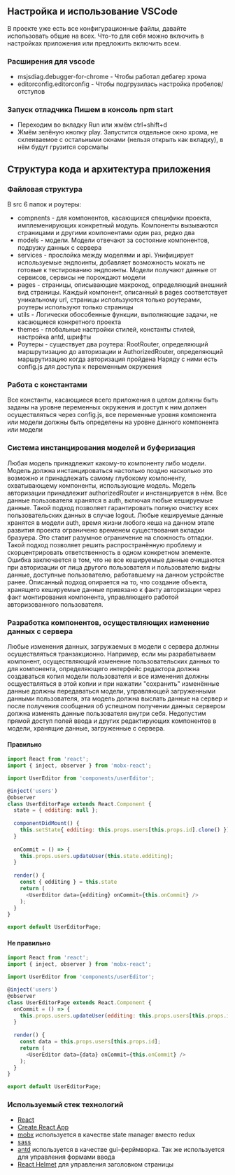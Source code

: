 ## Настройка и использование VSCode

В проекте уже есть все конфигурационные файлы, давайте использовать общие на всех. Что-то для себя можно включить в настройках приложения или предложить включить всем.

### Расширения для vscode
* msjsdiag.debugger-for-chrome - Чтобы работал дебагер хрома
* editorconfig.editorconfig - Чтобы подгрузилась настройка пробелов/отступов

### Запуск отладчика Пишем в консоль npm start
* Переходим во вкладку Run или жмём ctrl+shift+d
* Жмём зелёную кнопку play. Запустится отдельное окно хрома, не склеиваемое с остальными окнами (нельзя открыть как вкладку), в нём будут грузится сорсмапы

## Структура кода и архитектура приложения
### Файловая структура
В src 6 папок и роутеры:

* compnents - для компонентов, касающихся специфики проекта, имплеменирующих конкретный модуль. Компоненты вызываются страницами и другими компонентами один раз, редко два
* models - модели. Модели отвечают за состояние компонентов, подрузку данных с сервера
* services - прослойка между моделями и api. Унифицирует используемые эндпоинты, добавляет возможность мокать не готовые к тестированию эндпоинты. Модели получают данные от сервисов, сервисы не порождают модели
* pages - страницы, описывающие макрокод, определяющий внешний вид страницы. Каждый компонент, описанный в pages соответствует уникальному url, страницы используются только роутерами, роутеры используют только страницы
* utils - Логически обособенные функции, выполняющие задачи, не касающиеся конкретного проекта
* themes - глобальные настройки стилей, константы стилей, настройка antd, шрифты
* Роутеры - cуществует два роутера: RootRouter, определяющий маршрутизацию до авторизации и AuthorizedRouter, определяющий маршрутизацию когда авторизация пройдена
Наряду с ними есть config.js для доступа к переменным окружения

### Работа с константами
Все константы, касающиеся всего приложения в целом должны быть заданы на уровне переменных окружения и доступ к ним должен осуществляться через config.js, все переменные уровня компонента или модели должны быть определены на уровне данного компонента или модели

### Система инстанцирования моделей и буферизация
Любая модель принадлежит какому-то компоненту либо модели. Модель должна инстанцироваться настолько поздно насколько это возможно и принадлежать самому глубокому компоненту, охватывающему компоненты, использующие модель. Модель авторизации принадлежит authorizedRouter и инстанцируется в нём. Все данные пользователя хранятся в auth, включая любые кешируемые данные. Такой подход позволяет гарантировать полную очистку всех пользовательских данных в случае logout. Любые кешируемые данные хранятся в модели auth, время жизни любого кеша на данном этапе развития проекта ограничено временем существования вкладки бразуера. Это ставит разумное ограничение на сложность отладки.
Такой подход позволяет решить распространённую проблему и скорцентрировать ответственность в одном конкретном элементе. Ошибка заключается в том, что не все кешируемые данные очищаются при авторизации от лица другого пользователя и пользователю видны данные, доступные пользователю, работавшему на данном устройстве ранее. Описанный подход опирается на то, что создание объекта, хранящего кешируемые данные привязано к факту авторизации через факт монтирования компонента, управляющего работой авторизованного пользователя.

### Разработка компонентов, осуществляющих изменение данных с сервера
Любые изменения данных, загружаемых в модели с сервера должны осуществляться транзакционно. Например, если мы разрабатываем компонент, осуществляющий изменение пользовательских данных то для компонента, определяющего интерфейс редактора должна создаваться копия модели пользователя и все изменения должны осщуествляться в этой копии и при нажатии "сохранить" изменённые данные должны передаваться модели, управляющей загруженными данными пользователя, эта модель должна выслать данные на сервер и после получения сообщения об успешном получении данных сервером должна изменять данные пользователя внутри себя. Недопустим прямой доступ полей ввода и других редактирующих компонентов в модели, хранящие данные, загруженные с сервера.
#### Правильно
```js
import React from 'react';
import { inject, observer } from 'mobx-react';

import UserEditor from 'components/userEditor';

@inject('users')
@observer
class UserEditorPage extends React.Component {
  state = { edditing: null };
  
  componentDidMount() {
    this.setState{ edditing: this.props.users[this.props.id].clone() });
  }
  
  onCommit = () => {
    this.props.users.updateUser(this.state.edditing);
  }
  
  render() {
  	const { edditing } = this.state
    return (
	  <UserEditor data={edditing} onCommit={this.onCommit} />
	);
  }
}

export default UserEditorPage;
```
#### Не правильно
```js
import React from 'react';
import { inject, observer } from 'mobx-react';

import UserEditor from 'components/userEditor';

@inject('users')
@observer
class UserEditorPage extends React.Component {  
  onCommit = () => {
    this.props.users.updateUser(edditing: this.props.users[this.props.id]);
  }
  
  render() {
  	const data = this.props.users[this.props.id];
    return (
	  <UserEditor data={data} onCommit={this.onCommit} />
	);
  }
}

export default UserEditorPage;
```

### Используемый стек технологий
* [React](https://reactjs.org/)
* [Create React App](https://github.com/facebook/create-react-app)
* [mobx](https://mobx.js.org/) используется в качестве state manager вместо redux
* [sass](https://sass-lang.com/)
* [antd](https://ant.design/) используется в качестве gui-ферймворка. Так же используется для управления формами ввода
* [React Helmet](https://www.npmjs.com/package/react-helmet) для управления заголовком страницы